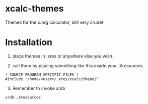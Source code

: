 # xcalc-themes
Themes for the x.org calculator, still very crude!

# Installation
1. place themes in .xres or anywhere else you wish.

2. call them by placing something like this inside your .Xresources

```
! SOURCE PROGRAM SPECIFIC FILES !
#include "/home/<user>/.xres/xcalc/theme1"
```

3. Remember to invoke xrdb

```
xrdb .Xresources
```
